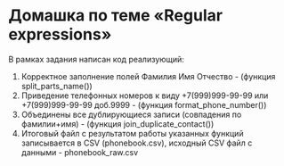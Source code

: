 # Домашка по теме «Regular expressions»

В рамках задания написан код реализующий:
1. Корректное заполнение полей Фамилия Имя Отчество - (функция split_parts_name())
2. Приведение телефонных номеров к виду +7(999)999-99-99 или +7(999)999-99-99 доб.9999 - 
(функция format_phone_number())
3. Объединены все дублирующиеся записи (совпадения по фамилии+имя) - (функция join_duplicate_contact())
4. Итоговый файл с результатом работы указанных функций записывается в CSV (phonebook.csv),
исходный CSV файл с данными - phonebook_raw.csv 
